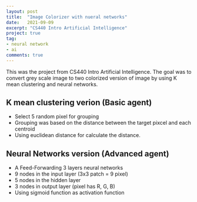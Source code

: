 ```yaml
---
layout: post
title:  "Image Colorizer with nueral networks"
date:   2021-09-09
excerpt: "CS440 Intro Artificial Intelligence"
project: true
tag:
- neural network
- ai
comments: true
---
```

This was the project from CS440 Intro Artificial Intelligence. The goal was to convert grey scale image to two colorized version of image by using K mean clustering and neural networks.

## K mean clustering verion (Basic agent)
* Select 5 random pixel for grouping
* Grouping was based on the distance between the target pixcel and each centroid
* Using euclidean distance for calculate the distance.   

## Neural Networks version (Advanced agent)
* A Feed-Forwarding 3 layers neural networks
* 9 nodes in the input layer (3x3 patch = 9 pixel)
* 5 nodes in the hidden layer
* 3 nodes in output layer (pixel has R, G, B)
* Using sigmoid function as activation function
